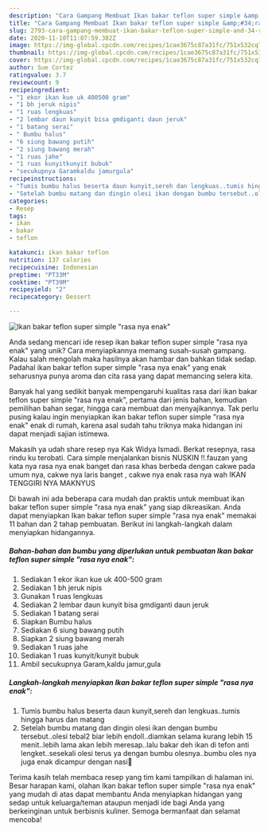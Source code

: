 ```yaml
---
description: "Cara Gampang Membuat Ikan bakar teflon super simple &amp;#34;rasa nya enak&amp;#34;, Sempurna"
title: "Cara Gampang Membuat Ikan bakar teflon super simple &amp;#34;rasa nya enak&amp;#34;, Sempurna"
slug: 2793-cara-gampang-membuat-ikan-bakar-teflon-super-simple-and-34-rasa-nya-enak-and-34-sempurna
date: 2020-11-10T11:07:59.382Z
image: https://img-global.cpcdn.com/recipes/1cae3675c87a31fc/751x532cq70/ikan-bakar-teflon-super-simple-rasa-nya-enak-foto-resep-utama.jpg
thumbnail: https://img-global.cpcdn.com/recipes/1cae3675c87a31fc/751x532cq70/ikan-bakar-teflon-super-simple-rasa-nya-enak-foto-resep-utama.jpg
cover: https://img-global.cpcdn.com/recipes/1cae3675c87a31fc/751x532cq70/ikan-bakar-teflon-super-simple-rasa-nya-enak-foto-resep-utama.jpg
author: Sue Cortez
ratingvalue: 3.7
reviewcount: 9
recipeingredient:
- "1 ekor ikan kue uk 400500 gram"
- "1 bh jeruk nipis"
- "1 ruas lengkuas"
- "2 lembar daun kunyit bisa gmdiganti daun jeruk"
- "1 batang serai"
- " Bumbu halus"
- "6 siung bawang putih"
- "2 siung bawang merah"
- "1 ruas jahe"
- "1 ruas kunyitkunyit bubuk"
- "secukupnya Garamkaldu jamurgula"
recipeinstructions:
- "Tumis bumbu halus beserta daun kunyit,sereh dan lengkuas..tumis hingga harus dan matang"
- "Setelah bumbu matang dan dingin olesi ikan dengan bumbu tersebut..olesi tebal2 biar lebih endoll..diamkan selama kurang lebih 15 menit..lebih lama akan lebih meresap..lalu bakar deh ikan di tefon anti lengket..sesekali olesi terus ya dengan bumbu olesnya..bumbu oles nya juga enak dicampur dengan nasi🤭"
categories:
- Resep
tags:
- ikan
- bakar
- teflon

katakunci: ikan bakar teflon 
nutrition: 137 calories
recipecuisine: Indonesian
preptime: "PT33M"
cooktime: "PT39M"
recipeyield: "2"
recipecategory: Dessert

---
```



![Ikan bakar teflon super simple &#34;rasa nya enak&#34;](https://img-global.cpcdn.com/recipes/1cae3675c87a31fc/751x532cq70/ikan-bakar-teflon-super-simple-rasa-nya-enak-foto-resep-utama.jpg)

Anda sedang mencari ide resep ikan bakar teflon super simple &#34;rasa nya enak&#34; yang unik? Cara menyiapkannya memang susah-susah gampang. Kalau salah mengolah maka hasilnya akan hambar dan bahkan tidak sedap. Padahal ikan bakar teflon super simple &#34;rasa nya enak&#34; yang enak seharusnya punya aroma dan cita rasa yang dapat memancing selera kita.

Banyak hal yang sedikit banyak mempengaruhi kualitas rasa dari ikan bakar teflon super simple &#34;rasa nya enak&#34;, pertama dari jenis bahan, kemudian pemilihan bahan segar, hingga cara membuat dan menyajikannya. Tak perlu pusing kalau ingin menyiapkan ikan bakar teflon super simple &#34;rasa nya enak&#34; enak di rumah, karena asal sudah tahu triknya maka hidangan ini dapat menjadi sajian istimewa.

Makasih ya udah share resep nya Kak Widya Ismadi. Berkat resepnya, rasa rindu ku terobati. Cara simple menjalankan bisnis NUSKIN !!.fauzan yang kata nya rasa nya enak banget dan rasa khas berbeda dengan cakwe pada umum nya, cakwe nya laris banget , cakwe nya enak rasa nya wah IKAN TENGGIRI NYA MAKNYUS


Di bawah ini ada beberapa cara mudah dan praktis untuk membuat ikan bakar teflon super simple &#34;rasa nya enak&#34; yang siap dikreasikan. Anda dapat menyiapkan Ikan bakar teflon super simple &#34;rasa nya enak&#34; memakai 11 bahan dan 2 tahap pembuatan. Berikut ini langkah-langkah dalam menyiapkan hidangannya.

<!--inarticleads1-->

##### Bahan-bahan dan bumbu yang diperlukan untuk pembuatan Ikan bakar teflon super simple &#34;rasa nya enak&#34;:

1. Sediakan 1 ekor ikan kue uk 400-500 gram
1. Sediakan 1 bh jeruk nipis
1. Gunakan 1 ruas lengkuas
1. Sediakan 2 lembar daun kunyit bisa gmdiganti daun jeruk
1. Sediakan 1 batang serai
1. Siapkan  Bumbu halus
1. Sediakan 6 siung bawang putih
1. Siapkan 2 siung bawang merah
1. Sediakan 1 ruas jahe
1. Sediakan 1 ruas kunyit/kunyit bubuk
1. Ambil secukupnya Garam,kaldu jamur,gula




<!--inarticleads2-->

##### Langkah-langkah menyiapkan Ikan bakar teflon super simple &#34;rasa nya enak&#34;:

1. Tumis bumbu halus beserta daun kunyit,sereh dan lengkuas..tumis hingga harus dan matang
1. Setelah bumbu matang dan dingin olesi ikan dengan bumbu tersebut..olesi tebal2 biar lebih endoll..diamkan selama kurang lebih 15 menit..lebih lama akan lebih meresap..lalu bakar deh ikan di tefon anti lengket..sesekali olesi terus ya dengan bumbu olesnya..bumbu oles nya juga enak dicampur dengan nasi🤭




Terima kasih telah membaca resep yang tim kami tampilkan di halaman ini. Besar harapan kami, olahan Ikan bakar teflon super simple &#34;rasa nya enak&#34; yang mudah di atas dapat membantu Anda menyiapkan hidangan yang sedap untuk keluarga/teman ataupun menjadi ide bagi Anda yang berkeinginan untuk berbisnis kuliner. Semoga bermanfaat dan selamat mencoba!
